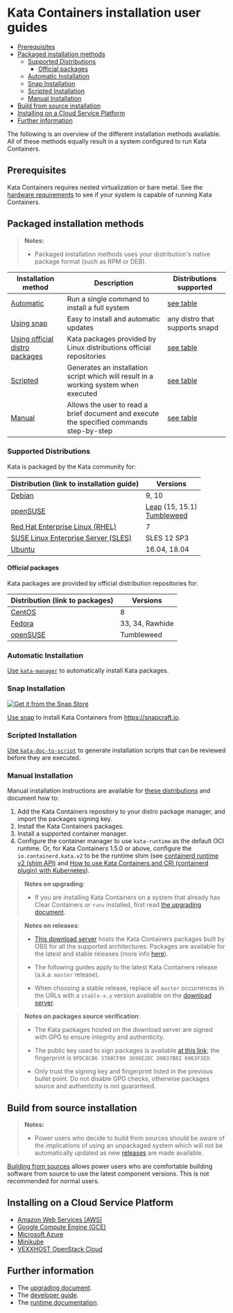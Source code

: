 # Kata Containers installation user guides

* [Prerequisites](#prerequisites)
* [Packaged installation methods](#packaged-installation-methods)
   * [Supported Distributions](#supported-distributions)
      * [Official packages](#official-packages)
   * [Automatic Installation](#automatic-installation)
   * [Snap Installation](#snap-installation)
   * [Scripted Installation](#scripted-installation)
   * [Manual Installation](#manual-installation)
* [Build from source installation](#build-from-source-installation)
* [Installing on a Cloud Service Platform](#installing-on-a-cloud-service-platform)
* [Further information](#further-information)

The following is an overview of the different installation methods available. All of these methods equally result
in a system configured to run Kata Containers.

## Prerequisites
Kata Containers requires nested virtualization or bare metal.
See the
[hardware requirements](https://github.com/kata-containers/runtime/blob/master/README.md#hardware-requirements)
to see if your system is capable of running Kata Containers.

## Packaged installation methods

> **Notes:**
>
> - Packaged installation methods uses your distribution's native package format (such as RPM or DEB).

| Installation method                                  | Description                                                                             | Distributions supported              |
|------------------------------------------------------|-----------------------------------------------------------------------------------------|--------------------------------------|
| [Automatic](#automatic-installation)                 |Run a single command to install a full system                                            |[see table](#supported-distributions) |
| [Using snap](#snap-installation)                     |Easy to install and automatic updates                                                    |any distro that supports snapd        |
| [Using official distro packages](#official-packages) |Kata packages provided by Linux distributions official repositories                      |[see table](#supported-distributions) |
| [Scripted](#scripted-installation)                   |Generates an installation script which will result in a working system when executed     |[see table](#supported-distributions) |
| [Manual](#manual-installation)                       |Allows the user to read a brief document and execute the specified commands step-by-step |[see table](#supported-distributions) |

### Supported Distributions

Kata is packaged by the Kata community for:

|Distribution (link to installation guide)                        | Versions                                                                                                          |
|-----------------------------------------------------------------|-------------------------------------------------------------------------------------------------------------------|
|[Debian](debian-installation-guide.md)                           | 9, 10                                                                                                             |
|[openSUSE](opensuse-installation-guide.md)                       | [Leap](opensuse-leap-installation-guide.md) (15, 15.1)<br>[Tumbleweed](opensuse-tumbleweed-installation-guide.md) |
|[Red Hat Enterprise Linux (RHEL)](rhel-installation-guide.md)    | 7                                                                                                                 |
|[SUSE Linux Enterprise Server (SLES)](sles-installation-guide.md)| SLES 12 SP3                                                                                                       |
|[Ubuntu](ubuntu-installation-guide.md)                           | 16.04, 18.04                                                                                                      |

#### Official packages

Kata packages are provided by official distribution repositories for:

|Distribution (link to packages)                                  | Versions        |
|-----------------------------------------------------------------|-----------------|
|[CentOS](centos-installation-guide.md)                           | 8               |
|[Fedora](fedora-installation-guide.md)                           | 33, 34, Rawhide | 
|[openSUSE](https://software.opensuse.org/package/katacontainers) | Tumbleweed      |


### Automatic Installation

[Use `kata-manager`](installing-with-kata-manager.md) to automatically install Kata packages.

### Snap Installation

[![Get it from the Snap Store](https://snapcraft.io/static/images/badges/en/snap-store-black.svg)](https://snapcraft.io/kata-containers)

[Use snap](snap-installation-guide.md) to install Kata Containers from https://snapcraft.io.

### Scripted Installation
[Use `kata-doc-to-script`](installing-with-kata-doc-to-script.md) to generate installation scripts that can be reviewed before they are executed.

### Manual Installation
Manual installation instructions are available for [these distributions](#supported-distributions) and document how to:
1. Add the Kata Containers repository to your distro package manager, and import the packages signing key.
2. Install the Kata Containers packages.
3. Install a supported container manager.
4. Configure the container manager to use `kata-runtime` as the default OCI runtime. Or, for Kata Containers 1.5.0 or above, configure the
   `io.containerd.kata.v2` to be the runtime shim (see [containerd runtime v2 (shim API)](https://github.com/containerd/containerd/tree/master/runtime/v2)
   and [How to use Kata Containers and CRI (containerd plugin) with Kubernetes](https://github.com/kata-containers/documentation/blob/master/how-to/how-to-use-k8s-with-cri-containerd-and-kata.md)).

> **Notes on upgrading**:
> - If you are installing Kata Containers on a system that already has Clear Containers or `runv` installed,
>  first read [the upgrading document](../Upgrading.md).

> **Notes on releases**:
> - [This download server](http://download.opensuse.org/repositories/home:/katacontainers:/releases:/)
> hosts the Kata Containers packages built by OBS for all the supported architectures.
> Packages are available for the latest and stable releases (more info [here](https://github.com/kata-containers/documentation/blob/master/Stable-Branch-Strategy.md)).
>
> - The following guides apply to the latest Kata Containers release
> (a.k.a. `master` release).
>
> - When choosing a stable release, replace all `master` occurrences in the URLs
> with a `stable-x.y` version available on the [download server](http://download.opensuse.org/repositories/home:/katacontainers:/releases:/).

> **Notes on packages source verification**:
> - The Kata packages hosted on the download server are signed with GPG to ensure integrity and authenticity.
>
> - The public key used to sign packages is available [at this link](https://raw.githubusercontent.com/kata-containers/tests/master/data/rpm-signkey.pub); the fingerprint is `9FDC0CB6 3708CF80 3696E2DC D0B37B82 6063F3ED`.
>
> - Only trust the signing key and fingerprint listed in the previous bullet point. Do not disable GPG checks,
> otherwise packages source and authenticity is not guaranteed.

## Build from source installation
> **Notes:**
>
> - Power users who decide to build from sources should be aware of the
>   implications of using an unpackaged system which will not be automatically
>   updated as new [releases](../Stable-Branch-Strategy.md) are made available.

[Building from sources](../Developer-Guide.md#initial-setup)  allows power users
who are comfortable building software from source to use the latest component
versions. This is not recommended for normal users.

## Installing on a Cloud Service Platform
* [Amazon Web Services (AWS)](aws-installation-guide.md)
* [Google Compute Engine (GCE)](gce-installation-guide.md)
* [Microsoft Azure](azure-installation-guide.md)
* [Minikube](minikube-installation-guide.md)
* [VEXXHOST OpenStack Cloud](vexxhost-installation-guide.md)

## Further information
* The [upgrading document](../Upgrading.md).
* The [developer guide](../Developer-Guide.md).
* The [runtime documentation](https://github.com/kata-containers/runtime/blob/master/README.md).
